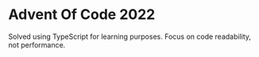 # Advent Of Code 2022

Solved using TypeScript for learning purposes. Focus on code readability, not performance.
